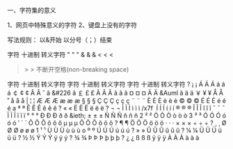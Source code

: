 一、字符集的意义

  1、网页中特殊意义的字符
  2、键盘上没有的字符


  写法规则：
        以&开始
        以分号（；）结束


字符	十进制	转义字符
"	&#34;	&quot;
&	&#38;	&amp;
<	&#60;	&lt;
>	&#62;	&gt;
不断开空格(non-breaking space)	&#160;	&nbsp;


   字符 	十进制	转义字符	   字符  	十进制	转义字符	   字符	十进制	转义字符
	?	&#161;	&iexcl; 	Á		&#193;	&Aacute;	á	&#225;	&aacute;
	￠	&#162;	&cent;	    Â		&#194;	&circ;	    â	&#226	&acirc;
	￡	&#163;	&pound;	    Ã		&#195;	&Atilde;	ã	&#227;	&atilde;
	¤	&#164;	&curren;	Ä		&#196;	&Auml	    ä	&#228;	&auml;
	￥	&#165;	&yen;	    Å		&#197;	&ring;	    å	&#229;	&aring;
	|	&#166;	&brvbar;	Æ		&#198;	&AElig;	    æ	&#230;	&aelig;
	§	&#167;	&sect;	    Ç		&#199;	&Ccedil;	ç	&#231;	&ccedil;
	¨	&#168;	&uml;	    È		&#200;	&Egrave;	è	&#232;	&egrave;
	©	&#169;	&copy;    	É		&#201;	&Eacute;	é	&#233;	&eacute;
	a	&#170;	&ordf;	    Ê		&#202;	&Ecirc;	    ê	&#234;	&ecirc;
	?	&#171;	&laquo;     Ë		&#203;	&Euml;	    ë	&#235;	&euml;
	?	&#172;	&not;	    Ì		&#204;	&Igrave;	ì	&#236;	&igrave;
    /x7f&#173;	&shy;		Í		&#205;	&Iacute;	í	&#237;	&iacute;
	®	&#174;	&reg;	    Î		&#206;	&Icirc;    	î	&#238;	&icirc;
	ˉ	&#175;	&macr;	    Ï		&#207;	&Iuml;	    ï	&#239;	&iuml;
	°	&#176;	&deg;	    Ð		&#208;	&ETH;	    ð	&#240;	&ieth;
	±	&#177;	&plusmn;	Ñ		&#209;	&Ntilde;	ñ	&#241;	&ntilde;
	2	&#178;	&sup2;    	Ò		&#210;	&Ograve;	ò	&#242;	&ograve;
	3	&#179;	&sup3;	    Ó		&#211;	&Oacute;	ó	&#243;	&oacute;
	′	&#180;	&acute;    	Ô		&#212;	&Ocirc;	    ô	&#244;	&ocirc;
	μ	&#181;	&micro;    	Õ		&#213;	&Otilde;	õ	&#245;	&otilde;
	?	&#182;	&para;	    Ö		&#214;	&Ouml;	    ö	&#246;	&ouml;
	·	&#183;	&middot;    &times;	&#215;  &times;		÷	&#247;	&divide;
	?	&#184;	&cedil;    	Ø		&#216;	&Oslash;	ø	&#248;	&oslash;
	1	&#185;	&sup1;    	Ù		&#217;	&Ugrave;	ù	&#249;	&ugrave;
	o	&#186;	&ordm;    	Ú		&#218;	&Uacute;	ú	&#250;	&uacute;
	?	&#187;	&raquo;    	Û		&#219;	&Ucirc;	    û	&#251;	&ucirc;
	?	&#188;	&frac14;	Ü		&#220;	&Uuml;	    ü	&#252;	&uuml;
	?	&#189;	&frac12;	Ý		&#221;	&Yacute;	ý	&#253;	&yacute;
	?	&#190;	&frac34;	Þ		&#222;	&THORN;	    þ	&#254;	&thorn;
	?	&#191;	&iquest;	ß		&#223;	&szlig;	    ÿ	&#255;	&yuml;
	À	&#192;	&Agrave;	à		&#224;	&agrave;